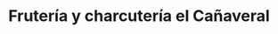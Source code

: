 ---
title: "Frutería y charcutería el Cañaveral"
url: /madrid/fruteria-y-charcuteria-el-canaveral/
shop: Lebensmittel
---